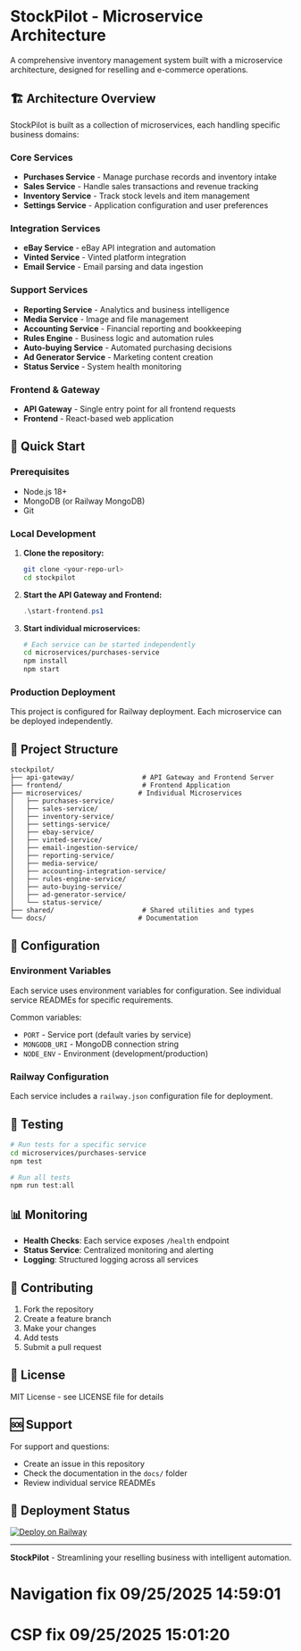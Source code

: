 # StockPilot - Microservice Architecture

A comprehensive inventory management system built with a microservice architecture, designed for reselling and e-commerce operations.

## 🏗️ Architecture Overview

StockPilot is built as a collection of microservices, each handling specific business domains:

### Core Services
- **Purchases Service** - Manage purchase records and inventory intake
- **Sales Service** - Handle sales transactions and revenue tracking
- **Inventory Service** - Track stock levels and item management
- **Settings Service** - Application configuration and user preferences

### Integration Services
- **eBay Service** - eBay API integration and automation
- **Vinted Service** - Vinted platform integration
- **Email Service** - Email parsing and data ingestion

### Support Services
- **Reporting Service** - Analytics and business intelligence
- **Media Service** - Image and file management
- **Accounting Service** - Financial reporting and bookkeeping
- **Rules Engine** - Business logic and automation rules
- **Auto-buying Service** - Automated purchasing decisions
- **Ad Generator Service** - Marketing content creation
- **Status Service** - System health monitoring

### Frontend & Gateway
- **API Gateway** - Single entry point for all frontend requests
- **Frontend** - React-based web application

## 🚀 Quick Start

### Prerequisites
- Node.js 18+ 
- MongoDB (or Railway MongoDB)
- Git

### Local Development

1. **Clone the repository:**
   ```bash
   git clone <your-repo-url>
   cd stockpilot
   ```

2. **Start the API Gateway and Frontend:**
   ```powershell
   .\start-frontend.ps1
   ```

3. **Start individual microservices:**
   ```bash
   # Each service can be started independently
   cd microservices/purchases-service
   npm install
   npm start
   ```

### Production Deployment

This project is configured for Railway deployment. Each microservice can be deployed independently.

## 📁 Project Structure

```
stockpilot/
├── api-gateway/                 # API Gateway and Frontend Server
├── frontend/                    # Frontend Application
├── microservices/              # Individual Microservices
│   ├── purchases-service/
│   ├── sales-service/
│   ├── inventory-service/
│   ├── settings-service/
│   ├── ebay-service/
│   ├── vinted-service/
│   ├── email-ingestion-service/
│   ├── reporting-service/
│   ├── media-service/
│   ├── accounting-integration-service/
│   ├── rules-engine-service/
│   ├── auto-buying-service/
│   ├── ad-generator-service/
│   └── status-service/
├── shared/                      # Shared utilities and types
└── docs/                       # Documentation
```

## 🔧 Configuration

### Environment Variables

Each service uses environment variables for configuration. See individual service READMEs for specific requirements.

Common variables:
- `PORT` - Service port (default varies by service)
- `MONGODB_URI` - MongoDB connection string
- `NODE_ENV` - Environment (development/production)

### Railway Configuration

Each service includes a `railway.json` configuration file for deployment.

## 🧪 Testing

```bash
# Run tests for a specific service
cd microservices/purchases-service
npm test

# Run all tests
npm run test:all
```

## 📊 Monitoring

- **Health Checks**: Each service exposes `/health` endpoint
- **Status Service**: Centralized monitoring and alerting
- **Logging**: Structured logging across all services

## 🤝 Contributing

1. Fork the repository
2. Create a feature branch
3. Make your changes
4. Add tests
5. Submit a pull request

## 📄 License

MIT License - see LICENSE file for details

## 🆘 Support

For support and questions:
- Create an issue in this repository
- Check the documentation in the `docs/` folder
- Review individual service READMEs

## 🔄 Deployment Status

[![Deploy on Railway](https://railway.app/button.svg)](https://railway.app/template/your-template-id)

---

**StockPilot** - Streamlining your reselling business with intelligent automation.

# Navigation fix 09/25/2025 14:59:01
# CSP fix 09/25/2025 15:01:20
